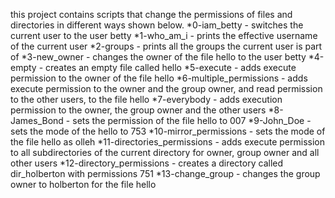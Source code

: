 this project contains scripts that change the permissions of files and directories in different ways shown below.
*0-iam_betty - switches the current user to the user betty
*1-who_am_i - prints the effective username of the current user
*2-groups - prints all the groups the current user is part of
*3-new_owner - changes the owner of the file hello to the user betty
*4-empty - creates an empty file called hello
*5-execute - adds execute permission to the owner of the file hello
*6-multiple_permissions - adds execute permission to the owner and the group owner, and read permission to the other users, to the file hello
*7-everybody - adds execution permission to the owner, the group owner and the other users
*8-James_Bond - sets the permission of the file hello to 007
*9-John_Doe - sets the mode of the hello to 753
*10-mirror_permissions - sets the mode of the file hello as olleh
*11-directories_permissions - adds execute permission to all subdirectories of the current directory for owner, group owner and all other users
*12-directory_permissions - creates a directory called dir_holberton with permissions 751
*13-change_group - changes the group owner to holberton for the file hello